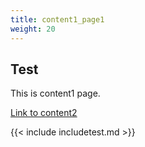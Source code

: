 ```yaml
---
title: content1_page1
weight: 20
---
```

## Test

This is content1 page.

[Link to content2](../content2/test.html)

{{< include includetest.md >}}